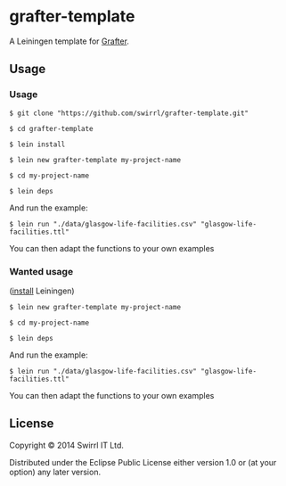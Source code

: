 # grafter-template

A Leiningen template for [Grafter](http://www.grafter.org).

## Usage

### Usage

    $ git clone "https://github.com/swirrl/grafter-template.git"

    $ cd grafter-template

    $ lein install

    $ lein new grafter-template my-project-name

    $ cd my-project-name

    $ lein deps

And run the example:

    $ lein run "./data/glasgow-life-facilities.csv" "glasgow-life-facilities.ttl"

You can then adapt the functions to your own examples


### Wanted usage

([install](http://leiningen.org/#install) Leiningen)

    $ lein new grafter-template my-project-name

    $ cd my-project-name

    $ lein deps

And run the example:

    $ lein run "./data/glasgow-life-facilities.csv" "glasgow-life-facilities.ttl"

You can then adapt the functions to your own examples
## License

Copyright © 2014 Swirrl IT Ltd.

Distributed under the Eclipse Public License either version 1.0 or (at
your option) any later version.
